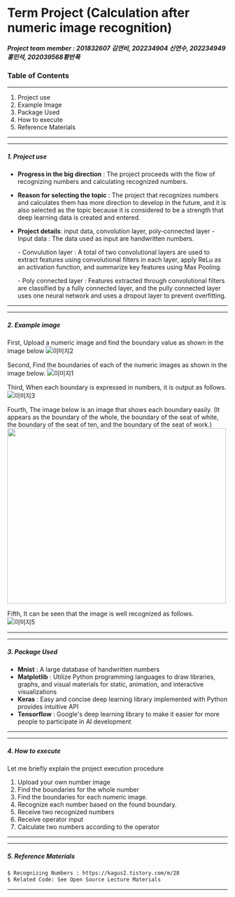# Term Project (Calculation after numeric image recognition) 
***Project team member : 201832607 김연비, 202234904 신연수, 202234949 홍민석, 202039568황반푹***

### Table of Contents
---
1.  Project use
2.  Example Image
3.  Package Used
4.  How to execute
5.  Reference Materials

---
---
##### **1. Project use**
- **Progress in the big direction** : The project proceeds with the flow of recognizing numbers and calculating recognized numbers.

- **Reason for selecting the topic** : The project that recognizes numbers and calculates them has more direction to develop in the future, and it is also selected as the topic because it is considered to be a strength that deep learning data is created and entered.

- **Project details**: input data, convolution layer, poly-connected layer
    \- Input data : The data used as input are handwritten numbers.

    \- Convulution layer : A total of two convolutional layers are used to extract features using convolutional filters in each layer, apply ReLu as an activation function, and summarize key features using Max Pooling.
    
    \- Poly connected layer : Features extracted through convolutional filters are classified by a fully connected layer, and the pully connected layer uses one neural network and uses a dropout layer to prevent overfitting.
    
---
---
##### **2. Example image**

First, Upload a numeric image and find the boundary value as shown in the image below
![이미지2](https://user-images.githubusercontent.com/112548680/202973975-462098ab-858b-4add-b941-544ad93dbefb.jpg)

Second, Find the boundaries of each of the numeric images as shown in the image below.
![이미지1](https://user-images.githubusercontent.com/112548680/202973957-7f978732-1aca-46ca-9894-f6e71d98bf32.jpg)

Third, When each boundary is expressed in numbers, it is output as follows.  
![이미지3](https://user-images.githubusercontent.com/112548680/202973989-95153efd-af63-41d3-a345-f4f402052f05.jpg)

Fourth, The image below is an image that shows each boundary easily.
(It appears as the boundary of the whole, the boundary of the seat of white, the boundary of the seat of ten, and the boundary of the seat of work.)  
<img src="https://user-images.githubusercontent.com/112548680/202974000-7dcaa3f9-7e84-4adb-9c18-274ed1877abb.jpg"  width="500" height="400">

Fifth, It can be seen that the image is well recognized as follows.  
![이미지5](https://user-images.githubusercontent.com/112548680/202974012-8cabe3b8-a2c2-4e61-8108-e574d31ee6d3.png)

---
---
##### **3. Package Used**
- **Mnist** : A large database of handwritten numbers
- **Matplotlib** : Utilize Python programming languages to draw libraries, graphs, and visual materials for static, animation, and interactive visualizations
- **Keras** : Easy and concise deep learning library implemented with Python provides intuitive API
- **Tensorflow** : Google's deep learning library to make it easier for more people to participate in AI development
---
---
##### **4. How to execute**
Let me briefly explain the project execution procedure
1. Upload your own number image
2. Find the boundaries for the whole number
3. Find the boundaries for each numeric image.
4. Recognize each number based on the found boundary.
5. Receive two recognized numbers
6. Receive operator input
7. Calculate two numbers according to the operator
---
---
##### **5. Reference Materials**
```sh
$ Recognizing Numbers : https://kagus2.tistory.com/m/28
$ Related Code: See Open Source Lecture Materials
```
---
